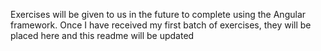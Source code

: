 Exercises will be given to us in the future to complete using the Angular framework.
Once I have received my first batch of exercises, they will be placed here and this
readme will be updated
